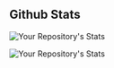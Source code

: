 

##  Github Stats

![Your Repository's Stats](https://github-readme-stats.vercel.app/api?username=anekar&show_icons=true)

![Your Repository's Stats](https://github-readme-stats.vercel.app/api/top-langs/?username=anekar&theme=blue-black)










